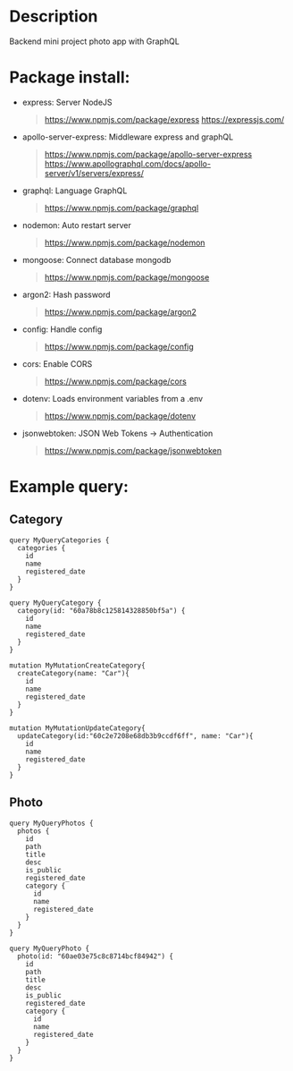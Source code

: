 # Description
Backend mini project photo app with GraphQL

# Package install:
- express: Server NodeJS
  > https://www.npmjs.com/package/express
  > https://expressjs.com/
- apollo-server-express: Middleware express and graphQL
  > https://www.npmjs.com/package/apollo-server-express
  > https://www.apollographql.com/docs/apollo-server/v1/servers/express/
- graphql: Language GraphQL
  > https://www.npmjs.com/package/graphql
- nodemon: Auto restart server
  > https://www.npmjs.com/package/nodemon
- mongoose: Connect database mongodb
  > https://www.npmjs.com/package/mongoose
- argon2: Hash password
  > https://www.npmjs.com/package/argon2
- config: Handle config
  > https://www.npmjs.com/package/config
- cors: Enable CORS
  > https://www.npmjs.com/package/cors
- dotenv: Loads environment variables from a .env
  > https://www.npmjs.com/package/dotenv
- jsonwebtoken: JSON Web Tokens -> Authentication
  > https://www.npmjs.com/package/jsonwebtoken

# Example query:
## Category
```
query MyQueryCategories {
  categories {
    id
    name
    registered_date
  }
}
```
```
query MyQueryCategory {
  category(id: "60a78b8c125814328850bf5a") {
    id
    name
    registered_date
  }
}
```
```
mutation MyMutationCreateCategory{
  createCategory(name: "Car"){
    id
    name
    registered_date
  }
}
```
```
mutation MyMutationUpdateCategory{
  updateCategory(id:"60c2e7208e68db3b9ccdf6ff", name: "Car"){
    id
    name
    registered_date
  }
}
```
## Photo
```
query MyQueryPhotos {
  photos {
    id
    path
    title
    desc
    is_public
    registered_date
    category {
      id
      name
      registered_date
    }
  }
}
```
```
query MyQueryPhoto {
  photo(id: "60ae03e75c8c8714bcf84942") {
    id
    path
    title
    desc
    is_public
    registered_date
    category {
      id
      name
      registered_date
    }
  }
}
```